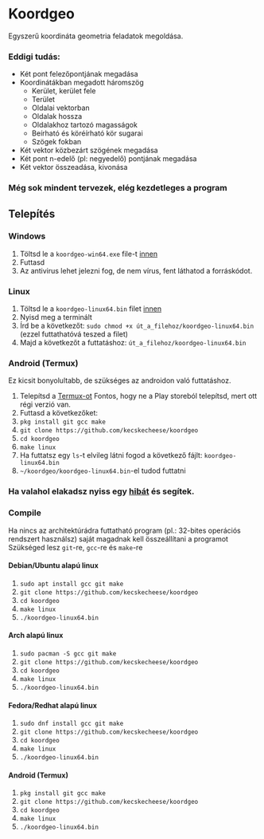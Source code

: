 # Koordgeo
Egyszerű koordináta geometria feladatok megoldása.
### Eddigi tudás:
- Két pont felezőpontjának megadása
- Koordinátákban megadott háromszög
    - Kerület, kerület fele
    - Terület
    - Oldalai vektorban
    - Oldalak hossza
    - Oldalakhoz tartozó magasságok
    - Beírható és köréírható kör sugarai
    - Szögek fokban
- Két vektor közbezárt szögének megadása
- Két pont n-edelő (pl: negyedelő) pontjának megadása
- Két vektor összeadása, kivonása
### Még sok mindent tervezek, elég kezdetleges a program
## Telepítés
### Windows
1. Töltsd le a `koordgeo-win64.exe` file-t [innen](https://github.com/kecskecheese/koordgeo/releases/tag/v0.2.1)
2. Futtasd
3. Az antivirus lehet jelezni fog, de nem vírus, fent láthatod a forráskódot.
### Linux
1. Töltsd le a `koordgeo-linux64.bin` filet [innen](https://github.com/kecskecheese/koordgeo/releases/tag/v0.2.1)
2. Nyisd meg a terminált
3. Írd be a következőt: `sudo chmod +x út_a_filehoz/koordgeo-linux64.bin` (ezzel futtathatóvá teszed a filet)
4. Majd a következőt a futtatáshoz: `út_a_filehoz/koordgeo-linux64.bin`
### Android (Termux)
Ez kicsit bonyolultabb, de szükséges az androidon való futtatáshoz.
1. Telepítsd a [Termux-ot](https://github.com/termux/termux-app/releases/download/v0.118.0/termux-app_v0.118.0+github-debug_universal.apk) Fontos, hogy ne a Play storeból telepítsd, mert ott régi verzió van.
2. Futtasd a következőket:
3. `pkg install git gcc make`
4. `git clone https://github.com/kecskecheese/koordgeo`
5. `cd koordgeo`
6. `make linux`
7. Ha futtatsz egy `ls`-t elvileg látni fogod a következő fájlt: `koordgeo-linux64.bin`
8. `~/koordgeo/koordgeo-linux64.bin`-el tudod futtatni

### Ha valahol elakadsz nyiss egy [hibát](https://github.com/kecskecheese/koordgeo/issues) és segítek.

### Compile
Ha nincs az architektúrádra futtatható program (pl.: 32-bites operációs rendszert használsz) saját magadnak kell összeállítani a programot
<br>
Szükséged lesz `git`-re, `gcc`-re és `make`-re
#### Debian/Ubuntu alapú linux
1. `sudo apt install gcc git make`<br>
2. `git clone https://github.com/kecskecheese/koordgeo`<br>
3. `cd koordgeo`<br>
4. `make linux`<br>
5. `./koordgeo-linux64.bin`
#### Arch alapú linux
1. `sudo pacman -S gcc git make`
2. `git clone https://github.com/kecskecheese/koordgeo`<br>
3. `cd koordgeo`<br>
4. `make linux`<br>
5. `./koordgeo-linux64.bin`
#### Fedora/Redhat alapú linux
1. `sudo dnf install gcc git make`
2. `git clone https://github.com/kecskecheese/koordgeo`<br>
3. `cd koordgeo`<br>
4. `make linux`<br>
5. `./koordgeo-linux64.bin`
#### Android (Termux)
1. `pkg install git gcc make`
2. `git clone https://github.com/kecskecheese/koordgeo`<br>
3. `cd koordgeo`<br>
4. `make linux`<br>
5. `./koordgeo-linux64.bin`
